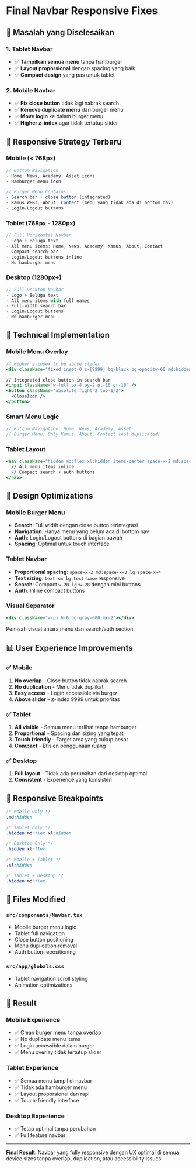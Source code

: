 # Final Navbar Responsive Fixes

## 🎯 **Masalah yang Diselesaikan**

### 1. **Tablet Navbar**
- ✅ **Tampilkan semua menu** tanpa hamburger 
- ✅ **Layout proporsional** dengan spacing yang baik
- ✅ **Compact design** yang pas untuk tablet

### 2. **Mobile Navbar**
- ✅ **Fix close button** tidak lagi nabrak search
- ✅ **Remove duplicate menu** dari burger menu
- ✅ **Move login** ke dalam burger menu
- ✅ **Higher z-index** agar tidak tertutup slider

## 📱 **Responsive Strategy Terbaru**

### **Mobile (< 768px)**
```jsx
// Bottom Navigation
- Home, News, Academy, Asset icons
- Hamburger menu icon

// Burger Menu Contains:
- Search bar + close button (integrated)
- Kamus WEB3, About, Contact (menu yang tidak ada di bottom nav)
- Login/Logout buttons
```

### **Tablet (768px - 1280px)**
```jsx
// Full Horizontal Navbar
- Logo + Beluga text
- All menu items: Home, News, Academy, Kamus, About, Contact
- Compact search bar
- Login/Logout buttons inline
- No hamburger menu
```

### **Desktop (1280px+)**  
```jsx
// Full Desktop Navbar
- Logo + Beluga text
- All menu items with full names
- Full-width search bar
- Login/Logout buttons
- No hamburger menu
```

## 🔧 **Technical Implementation**

### **Mobile Menu Overlay**
```jsx
// Higher z-index to be above slider
<div className="fixed inset-0 z-[9999] bg-black bg-opacity-60 md:hidden">

// Integrated close button in search bar
<input className="w-full px-4 py-2 pl-10 pr-16" />
<button className="absolute right-2 top-1/2">
  <CloseIcon />
</button>
```

### **Smart Menu Logic**
```jsx
// Bottom Navigation: Home, News, Academy, Asset
// Burger Menu: Only Kamus, About, Contact (not duplicated)
```

### **Tablet Layout**
```jsx
<nav className="hidden md:flex xl:hidden items-center space-x-2 md:space-x-3 lg:space-x-4 overflow-x-auto tablet-nav-scroll flex-1 justify-end pr-2">
  // All menu items inline
  // Compact search + auth buttons
</nav>
```

## 🎨 **Design Optimizations**

### **Mobile Burger Menu**
- **Search**: Full width dengan close button terintegrasi
- **Navigation**: Hanya menu yang belum ada di bottom nav
- **Auth**: Login/Logout buttons di bagian bawah
- **Spacing**: Optimal untuk touch interface

### **Tablet Navbar**
- **Proportional spacing**: `space-x-2 md:space-x-3 lg:space-x-4`
- **Text sizing**: `text-sm lg:text-base` responsive
- **Search**: Compact `w-20 lg:w-28` dengan mini buttons
- **Auth**: Inline compact buttons

### **Visual Separator**
```jsx
<div className="w-px h-6 bg-gray-600 mx-2"></div>
```
Pemisah visual antara menu dan search/auth section.

## 📊 **User Experience Improvements**

### ✅ **Mobile**
1. **No overlap** - Close button tidak nabrak search
2. **No duplication** - Menu tidak duplikat
3. **Easy access** - Login accessible via burger
4. **Above slider** - z-index 9999 untuk prioritas

### ✅ **Tablet** 
1. **All visible** - Semua menu terlihat tanpa hamburger
2. **Proportional** - Spacing dan sizing yang tepat
3. **Touch friendly** - Target area yang cukup besar
4. **Compact** - Efisien penggunaan ruang

### ✅ **Desktop**
1. **Full layout** - Tidak ada perubahan dari desktop optimal
2. **Consistent** - Experience yang konsisten

## 🔄 **Responsive Breakpoints**

```css
/* Mobile Only */
.md:hidden

/* Tablet Only */  
.hidden md:flex xl:hidden

/* Desktop Only */
.hidden xl:flex

/* Mobile + Tablet */
.xl:hidden

/* Tablet + Desktop */
.hidden md:flex
```

## 📝 **Files Modified**

### `src/components/Navbar.tsx`
- Mobile burger menu logic
- Tablet full navigation
- Close button positioning
- Menu duplication removal
- Auth button repositioning

### `src/app/globals.css`
- Tablet navigation scroll styling
- Animation optimizations

## 🎯 **Result**

### **Mobile Experience**
- ✅ Clean burger menu tanpa overlap
- ✅ No duplicate menu items
- ✅ Login accessible dalam burger
- ✅ Menu overlay tidak tertutup slider

### **Tablet Experience**  
- ✅ Semua menu tampil di navbar
- ✅ Tidak ada hamburger menu
- ✅ Layout proporsional dan rapi
- ✅ Touch-friendly interface

### **Desktop Experience**
- ✅ Tetap optimal tanpa perubahan
- ✅ Full feature navbar

---

**Final Result**: Navbar yang fully responsive dengan UX optimal di semua device sizes tanpa overlap, duplication, atau accessibility issues.
